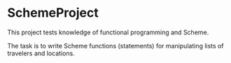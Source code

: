 # SchemeProject
This project tests knowledge of functional programming and Scheme.

The task is to write Scheme functions (statements) for manipulating lists of travelers and locations.
